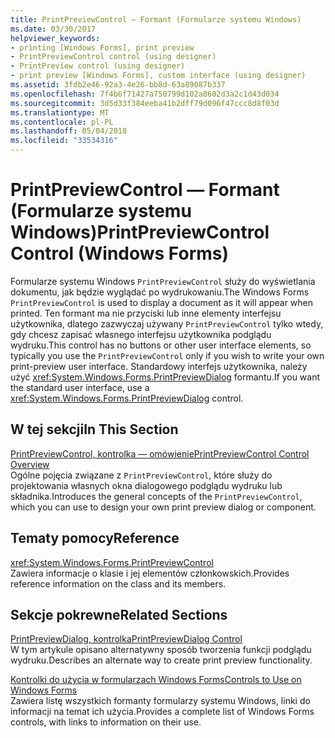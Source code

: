 ```yaml
---
title: PrintPreviewControl — Formant (Formularze systemu Windows)
ms.date: 03/30/2017
helpviewer_keywords:
- printing [Windows Forms], print preview
- PrintPreviewControl control (using designer)
- PrintPreview control (using designer)
- print preview [Windows Forms], custom interface (using designer)
ms.assetid: 3fdb2e46-92a3-4e26-bb8d-63a89087b337
ms.openlocfilehash: 7f4b6f71427a750799d102a8602d3a2c1d43d034
ms.sourcegitcommit: 3d5d33f384eeba41b2dff79d096f47ccc8d8f03d
ms.translationtype: MT
ms.contentlocale: pl-PL
ms.lasthandoff: 05/04/2018
ms.locfileid: "33534316"
---
```

# <a name="printpreviewcontrol-control-windows-forms"></a><span data-ttu-id="c7839-102">PrintPreviewControl — Formant (Formularze systemu Windows)</span><span class="sxs-lookup"><span data-stu-id="c7839-102">PrintPreviewControl Control (Windows Forms)</span></span>
<span data-ttu-id="c7839-103">Formularze systemu Windows `PrintPreviewControl` służy do wyświetlania dokumentu, jak będzie wyglądać po wydrukowaniu.</span><span class="sxs-lookup"><span data-stu-id="c7839-103">The Windows Forms `PrintPreviewControl` is used to display a document as it will appear when printed.</span></span> <span data-ttu-id="c7839-104">Ten formant ma nie przyciski lub inne elementy interfejsu użytkownika, dlatego zazwyczaj używany `PrintPreviewControl` tylko wtedy, gdy chcesz zapisać własnego interfejsu użytkownika podglądu wydruku.</span><span class="sxs-lookup"><span data-stu-id="c7839-104">This control has no buttons or other user interface elements, so typically you use the `PrintPreviewControl` only if you wish to write your own print-preview user interface.</span></span> <span data-ttu-id="c7839-105">Standardowy interfejs użytkownika, należy użyć <xref:System.Windows.Forms.PrintPreviewDialog> formantu.</span><span class="sxs-lookup"><span data-stu-id="c7839-105">If you want the standard user interface, use a <xref:System.Windows.Forms.PrintPreviewDialog> control.</span></span>  
  
## <a name="in-this-section"></a><span data-ttu-id="c7839-106">W tej sekcji</span><span class="sxs-lookup"><span data-stu-id="c7839-106">In This Section</span></span>  
 [<span data-ttu-id="c7839-107">PrintPreviewControl, kontrolka — omówienie</span><span class="sxs-lookup"><span data-stu-id="c7839-107">PrintPreviewControl Control Overview</span></span>](../../../../docs/framework/winforms/controls/printpreviewcontrol-control-overview-windows-forms.md)  
 <span data-ttu-id="c7839-108">Ogólne pojęcia związane z `PrintPreviewControl`, które służy do projektowania własnych okna dialogowego podglądu wydruku lub składnika.</span><span class="sxs-lookup"><span data-stu-id="c7839-108">Introduces the general concepts of the `PrintPreviewControl`, which you can use to design your own print preview dialog or component.</span></span>  
  
## <a name="reference"></a><span data-ttu-id="c7839-109">Tematy pomocy</span><span class="sxs-lookup"><span data-stu-id="c7839-109">Reference</span></span>  
 <xref:System.Windows.Forms.PrintPreviewControl>  
 <span data-ttu-id="c7839-110">Zawiera informacje o klasie i jej elementów członkowskich.</span><span class="sxs-lookup"><span data-stu-id="c7839-110">Provides reference information on the class and its members.</span></span>  
  
## <a name="related-sections"></a><span data-ttu-id="c7839-111">Sekcje pokrewne</span><span class="sxs-lookup"><span data-stu-id="c7839-111">Related Sections</span></span>  
 [<span data-ttu-id="c7839-112">PrintPreviewDialog, kontrolka</span><span class="sxs-lookup"><span data-stu-id="c7839-112">PrintPreviewDialog Control</span></span>](../../../../docs/framework/winforms/controls/printpreviewdialog-control-windows-forms.md)  
 <span data-ttu-id="c7839-113">W tym artykule opisano alternatywny sposób tworzenia funkcji podglądu wydruku.</span><span class="sxs-lookup"><span data-stu-id="c7839-113">Describes an alternate way to create print preview functionality.</span></span>  
  
 [<span data-ttu-id="c7839-114">Kontrolki do użycia w formularzach Windows Forms</span><span class="sxs-lookup"><span data-stu-id="c7839-114">Controls to Use on Windows Forms</span></span>](../../../../docs/framework/winforms/controls/controls-to-use-on-windows-forms.md)  
 <span data-ttu-id="c7839-115">Zawiera listę wszystkich formanty formularzy systemu Windows, linki do informacji na temat ich użycia.</span><span class="sxs-lookup"><span data-stu-id="c7839-115">Provides a complete list of Windows Forms controls, with links to information on their use.</span></span>
